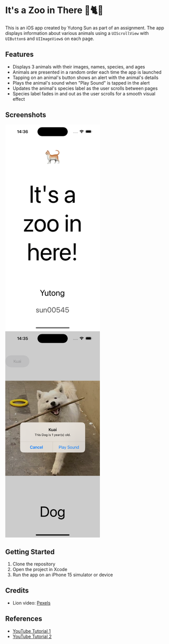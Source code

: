 # It's a Zoo in There 🐶🐈🐺

This is an iOS app created by Yutong Sun as part of an assignment. The app displays information about various animals using a `UIScrollView` with `UIButton`s and `UIImageView`s on each page.

## Features

- Displays 3 animals with their images, names, species, and ages
- Animals are presented in a random order each time the app is launched
- Tapping on an animal's button shows an alert with the animal's details
- Plays the animal's sound when "Play Sound" is tapped in the alert
- Updates the animal's species label as the user scrolls between pages
- Species label fades in and out as the user scrolls for a smooth visual effect

## Screenshots

<img src="https://github.com/MilkTaro798/It-s-a-Zoo-in-There/blob/main/Simulator%20Screenshot%20-%20%201.png" width="300">

<img src="https://github.com/MilkTaro798/It-s-a-Zoo-in-There/blob/main/Simulator%20Screenshot%20-%202.png" width="300">

## Getting Started

1. Clone the repository
2. Open the project in Xcode
3. Run the app on an iPhone 15 simulator or device

## Credits

- Lion video: [Pexels](https://www.pexels.com/video/roaring-lion-behind-fence-9755193/)

## References

- [YouTube Tutorial 1](https://www.youtube.com/watch?v=2kflmGGMBOA)
- [YouTube Tutorial 2](https://www.youtube.com/watch?v=yVwQ7oWMxnk)